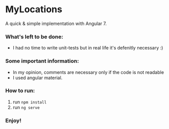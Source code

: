# MyLocations
A quick & simple implementation with Angular 7. 

### What's left to be done:
- I had no time to write unit-tests but in real life it's defenitly necessary :)

### Some important information:
- In my opinion, comments are necessary only if the code is not readable
- I used angular material.

### How to run:
1. run `npm install`
2. run `ng serve`

### Enjoy!
